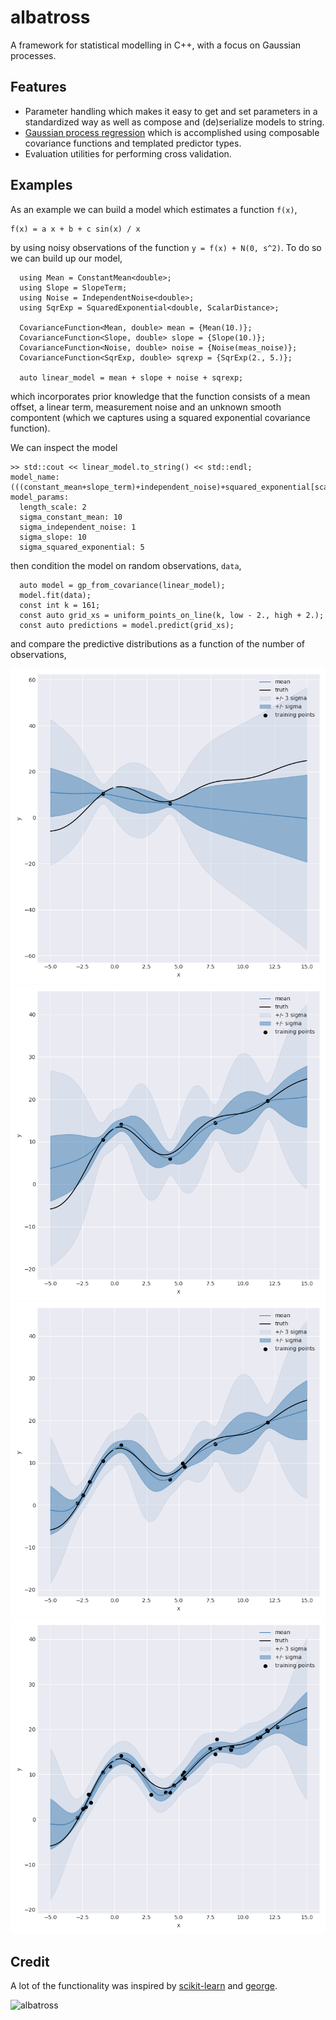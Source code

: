 # albatross
A framework for statistical modelling in C++, with a focus on Gaussian processes.

## Features
 * Parameter handling which makes it easy to get and set parameters in a standardized way  as well as compose and (de)serialize models to string.
 * [Gaussian process regression](http://www.gaussianprocess.org/gpml/chapters/RW2.pdf) which is accomplished using composable covariance functions and templated predictor types.
 * Evaluation utilities for performing cross validation.

## Examples

As an example we can build a model which estimates a function `f(x)`,
```
f(x) = a x + b + c sin(x) / x
```
by using noisy observations of the function `y = f(x) + N(0, s^2)`.  To do so we can build up our model,
```
  using Mean = ConstantMean<double>;
  using Slope = SlopeTerm;
  using Noise = IndependentNoise<double>;
  using SqrExp = SquaredExponential<double, ScalarDistance>;

  CovarianceFunction<Mean, double> mean = {Mean(10.)};
  CovarianceFunction<Slope, double> slope = {Slope(10.)};
  CovarianceFunction<Noise, double> noise = {Noise(meas_noise)};
  CovarianceFunction<SqrExp, double> sqrexp = {SqrExp(2., 5.)};

  auto linear_model = mean + slope + noise + sqrexp;
```
which incorporates prior knowledge that the function consists of a mean offset, a linear term, measurement noise and an unknown smooth compontent (which we captures using a squared exponential covariance function).

We can inspect the model
```
>> std::cout << linear_model.to_string() << std::endl;
model_name: (((constant_mean+slope_term)+independent_noise)+squared_exponential[scalar_distance])
model_params:
  length_scale: 2
  sigma_constant_mean: 10
  sigma_independent_noise: 1
  sigma_slope: 10
  sigma_squared_exponential: 5
```

then condition the model on random observations, `data`,

```
  auto model = gp_from_covariance(linear_model);
  model.fit(data);
  const int k = 161;
  const auto grid_xs = uniform_points_on_line(k, low - 2., high + 2.);
  const auto predictions = model.predict(grid_xs);
```

and compare the predictive distributions as a function of the number of observations,

![2](https://github.com/swift-nav/albatross/blob/master/examples/sinc_function_2.png)
![5](https://github.com/swift-nav/albatross/blob/master/examples/sinc_function_5.png)
![10](https://github.com/swift-nav/albatross/blob/master/examples/sinc_function_10.png)
![30](https://github.com/swift-nav/albatross/blob/master/examples/sinc_function_30.png)

 ## Credit
 A lot of the functionality was inspired by [scikit-learn](https://github.com/scikit-learn/scikit-learn) and [george](https://github.com/dfm/george).

![albatross](https://static.fjcdn.com/gifs/Albatross_408ca5_5434150.gif)

